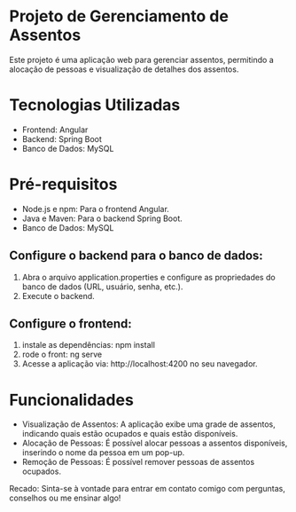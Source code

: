 # Projeto de Gerenciamento de Assentos
Este projeto é uma aplicação web para gerenciar assentos, permitindo a alocação de pessoas e visualização de detalhes dos assentos.

# Tecnologias Utilizadas
- Frontend: Angular
- Backend: Spring Boot
- Banco de Dados: MySQL

# Pré-requisitos

- Node.js e npm: Para o frontend Angular.
- Java e Maven: Para o backend Spring Boot.
- Banco de Dados: MySQL

## Configure o backend para o banco de dados:
1. Abra o arquivo application.properties e configure as propriedades do banco de dados (URL, usuário, senha, etc.).
2. Execute o backend.

## Configure o frontend:

1. instale as dependências: npm install
2. rode o front: ng serve
3. Acesse a aplicação via: http://localhost:4200 no seu navegador.

# Funcionalidades

- Visualização de Assentos: A aplicação exibe uma grade de assentos, indicando quais estão ocupados e quais estão disponíveis.
- Alocação de Pessoas: É possível alocar pessoas a assentos disponíveis, inserindo o nome da pessoa em um pop-up.
- Remoção de Pessoas: É possível remover pessoas de assentos ocupados.

Recado: Sinta-se à vontade para entrar em contato comigo com perguntas, conselhos ou me ensinar algo!
